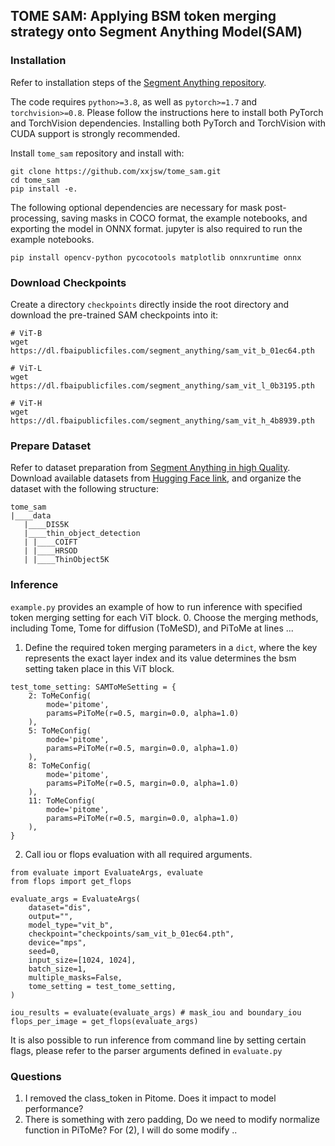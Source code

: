 ## TOME SAM: Applying BSM token merging strategy onto Segment Anything Model(SAM)

### Installation
Refer to installation steps of the [Segment Anything repository](https://github.com/facebookresearch/segment-anything?tab=readme-ov-file#installation).

The code requires `python>=3.8`, as well as `pytorch>=1.7` and `torchvision>=0.8`. Please follow the instructions here to install both PyTorch and TorchVision dependencies. Installing both PyTorch and TorchVision with CUDA support is strongly recommended.

Install `tome_sam` repository and install with:
```
git clone https://github.com/xxjsw/tome_sam.git
cd tome_sam
pip install -e.
```

The following optional dependencies are necessary for mask post-processing, saving masks in COCO format, the example notebooks, and exporting the model in ONNX format. jupyter is also required to run the example notebooks.
```
pip install opencv-python pycocotools matplotlib onnxruntime onnx
```

### Download Checkpoints
Create a directory `checkpoints` directly inside the root directory and download the pre-trained SAM checkpoints into it:
```
# ViT-B 
wget https://dl.fbaipublicfiles.com/segment_anything/sam_vit_b_01ec64.pth

# ViT-L 
wget https://dl.fbaipublicfiles.com/segment_anything/sam_vit_l_0b3195.pth

# ViT-H 
wget https://dl.fbaipublicfiles.com/segment_anything/sam_vit_h_4b8939.pth
```

### Prepare Dataset
Refer to dataset preparation from [Segment Anything in high Quality](https://github.com/SysCV/sam-hq/blob/main/train/README.md#1-data-preparation).
Download available datasets from [Hugging Face link](https://huggingface.co/sam-hq-team/sam-hq-training/tree/main/data), and organize the
dataset with the following structure:
```
tome_sam
|____data
   |____DIS5K
   |____thin_object_detection
   | |____COIFT
   | |____HRSOD
   | |____ThinObject5K
```
### Inference
`example.py` provides an example of how to run inference with specified token merging setting for each ViT block.
0. Choose the merging methods, including Tome, Tome for diffusion (ToMeSD), and PiToMe at lines ...
1. Define the required token merging parameters in a `dict`, where the key represents the exact layer index and its 
value determines the bsm setting taken place in this ViT block.
```
test_tome_setting: SAMToMeSetting = {
    2: ToMeConfig(
        mode='pitome',
        params=PiToMe(r=0.5, margin=0.0, alpha=1.0)
    ),
    5: ToMeConfig(
        mode='pitome',
        params=PiToMe(r=0.5, margin=0.0, alpha=1.0)
    ),
    8: ToMeConfig(
        mode='pitome',
        params=PiToMe(r=0.5, margin=0.0, alpha=1.0)
    ),
    11: ToMeConfig(
        mode='pitome',
        params=PiToMe(r=0.5, margin=0.0, alpha=1.0)
    ),
}
```

2. Call iou or flops evaluation with all required arguments.
```
from evaluate import EvaluateArgs, evaluate
from flops import get_flops

evaluate_args = EvaluateArgs(
    dataset="dis",
    output="",
    model_type="vit_b",
    checkpoint="checkpoints/sam_vit_b_01ec64.pth",
    device="mps",
    seed=0,
    input_size=[1024, 1024],
    batch_size=1,
    multiple_masks=False,
    tome_setting = test_tome_setting,
)

iou_results = evaluate(evaluate_args) # mask_iou and boundary_iou
flops_per_image = get_flops(evaluate_args)
```

It is also possible to run inference from command line by setting certain flags, please refer to the parser arguments defined in
`evaluate.py`

### Questions

1. I removed the class_token in Pitome. Does it impact to model performance?
2. There is something with zero padding, Do we need to modify normalize function in PiToMe?
   For (2), I will do some modify ..
   
